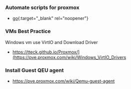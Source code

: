### Automate scripts for proxmox
- [go](ttps://tteck.github.io/Proxmox/){:target="_blank" rel="noopener"}


### VMs Best Practice
Windows vm use VirtIO and Download Driver
- https://tteck.github.io/Proxmox/](https://pve.proxmox.com/wiki/Windows_VirtIO_Drivers

### Install Guest QEU agent
- https://pve.proxmox.com/wiki/Qemu-guest-agent


